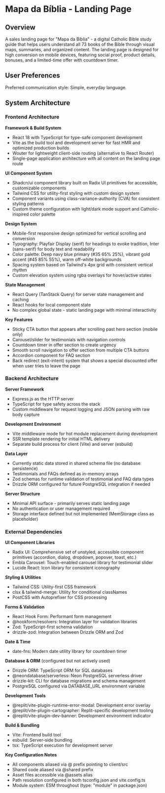 # Mapa da Bíblia - Landing Page

## Overview

A sales landing page for "Mapa da Bíblia" - a digital Catholic Bible study guide that helps users understand all 73 books of the Bible through visual maps, summaries, and organized content. The landing page is designed for high conversion on mobile devices, featuring social proof, product details, bonuses, and a limited-time offer with countdown timer.

## User Preferences

Preferred communication style: Simple, everyday language.

## System Architecture

### Frontend Architecture

**Framework & Build System**
- React 18 with TypeScript for type-safe component development
- Vite as the build tool and development server for fast HMR and optimized production builds
- Wouter for lightweight client-side routing (alternative to React Router)
- Single-page application architecture with all content on the landing page route

**UI Component System**
- Shadcn/ui component library built on Radix UI primitives for accessible, customizable components
- Tailwind CSS for utility-first styling with custom design system
- Component variants using class-variance-authority (CVA) for consistent styling patterns
- Custom theme configuration with light/dark mode support and Catholic-inspired color palette

**Design System**
- Mobile-first responsive design optimized for vertical scrolling and conversion
- Typography: Playfair Display (serif) for headings to evoke tradition, Inter (sans-serif) for body text and readability
- Color palette: Deep navy blue primary (#35 65% 25%), vibrant gold accent (#45 85% 55%), warm off-white backgrounds
- Spacing system based on Tailwind's 4px grid with consistent vertical rhythm
- Custom elevation system using rgba overlays for hover/active states

**State Management**
- React Query (TanStack Query) for server state management and caching
- React hooks for local component state
- No complex global state - static landing page with minimal interactivity

**Key Features**
- Sticky CTA button that appears after scrolling past hero section (mobile only)
- Carousel/slider for testimonials with navigation controls
- Countdown timer in offer section to create urgency
- Smooth scroll navigation to offer section from multiple CTA buttons
- Accordion component for FAQ section
- Back redirect (exit-intent) system that shows a special discounted offer when user tries to leave the page

### Backend Architecture

**Server Framework**
- Express.js as the HTTP server
- TypeScript for type safety across the stack
- Custom middleware for request logging and JSON parsing with raw body capture

**Development Environment**
- Vite middleware mode for hot module replacement during development
- SSR template rendering for initial HTML delivery
- Separate build process for client (Vite) and server (esbuild)

**Data Layer**
- Currently static data stored in shared schema file (no database persistence)
- Testimonials and FAQs defined as in-memory arrays
- Zod schemas for runtime validation of testimonial and FAQ data types
- Drizzle ORM configured for future PostgreSQL integration if needed

**Server Structure**
- Minimal API surface - primarily serves static landing page
- No authentication or user management required
- Storage interface defined but not implemented (MemStorage class as placeholder)

### External Dependencies

**UI Component Libraries**
- Radix UI: Comprehensive set of unstyled, accessible component primitives (accordion, dialog, dropdown, popover, toast, etc.)
- Embla Carousel: Touch-enabled carousel library for testimonial slider
- Lucide React: Icon library for consistent iconography

**Styling & Utilities**
- Tailwind CSS: Utility-first CSS framework
- clsx & tailwind-merge: Utility for conditional classNames
- PostCSS with Autoprefixer for CSS processing

**Forms & Validation**
- React Hook Form: Performant form management
- @hookform/resolvers: Integration layer for validation libraries
- Zod: TypeScript-first schema validation
- drizzle-zod: Integration between Drizzle ORM and Zod

**Date & Time**
- date-fns: Modern date utility library for countdown timer

**Database & ORM** (configured but not actively used)
- Drizzle ORM: TypeScript ORM for SQL databases
- @neondatabase/serverless: Neon PostgreSQL serverless driver
- drizzle-kit: CLI for database migrations and schema management
- PostgreSQL configured via DATABASE_URL environment variable

**Development Tools**
- @replit/vite-plugin-runtime-error-modal: Development error overlay
- @replit/vite-plugin-cartographer: Replit-specific development tooling
- @replit/vite-plugin-dev-banner: Development environment indicator

**Build & Bundling**
- Vite: Frontend build tool
- esbuild: Server-side bundling
- tsx: TypeScript execution for development server

**Key Configuration Notes**
- All components aliased via @ prefix pointing to client/src
- Shared code aliased via @shared prefix
- Asset files accessible via @assets alias
- Path resolution configured in both tsconfig.json and vite.config.ts
- Module system: ESM throughout (type: "module" in package.json)